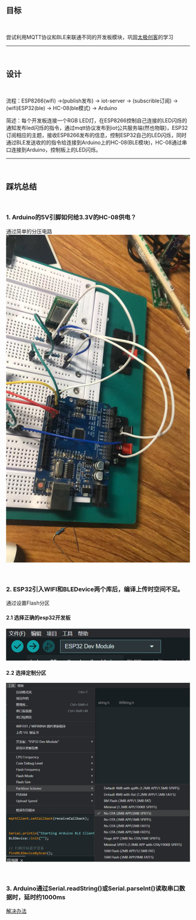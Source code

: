 ## 目标
<br>

尝试利用MQTT协议和BLE来联通不同的开发板模块，巩固[太极创客](www.taichi-maker.com)的学习

***
<br>


## 设计
<br>


流程：ESP8266(wifi) ->(publish发布) -> iot-server -> (subscrible订阅) -> (wifi)ESP32(ble) -> HC-08(ble模式) -> Arduino

简述：每个开发板连接一个RGB LED灯，在ESP8266控制自己连接的LED闪烁的通知发布led闪烁的指令，通过mqtt协议发布到iot公共服务端(然也物联)，ESP32订阅相应的主题，接收ESP8266发布的信息，控制ESP32自己的LED闪烁，同时通过BLE发送收的的指令给连接到Arduino上的HC-08(BLE模块)，HC-08通过串口连接到Arduino，控制板上的LED闪烁。

***
<br>

## 踩坑总结
<br>

### 1. Arduino的5V引脚如何给3.3V的HC-08供电？ 
通过简单的分压电路
![通过简单的分压电路](/assets/img/arduino-hc08-5v-3.3v.jpg "分压电路连线")
<br><br><br>

### 2. ESP32引入WIFI和BLEDevice两个库后，编译上传时空间不足。
通过设置Flash分区
#### 2.1 选择正确的esp32开发板
![esp32](/assets/img/esp32_selected.png)
#### 2.2 选择定制分区
![partition](assets/img/partition_scheme.png)
<br><br><br>

### 3. Arduino通过Serial.readString()或Serial.parseInt()读取串口数据时，延时约1000ms

[解决办法](https://blog.csdn.net/shenfuwang/article/details/80262216)
